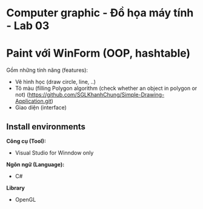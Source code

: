 # Computer graphic - Đồ họa máy tính - Lab 03
# Paint với WinForm (OOP, hashtable)
Gồm những tính năng (features): <br>

* Vẽ hình học (draw circle, line, ..)
* Tô màu (filling Polygon algorithm (check whether an object in polygon or not) (https://github.com/SGLKhanhChung/Simple-Drawing-Application.git)
* Giao diện (interface)

## Install environments
**Công cụ (Tool):**<br>
* Visual Studio for Winndow only

**Ngôn ngữ (Language):**<br>
* C#

**Library**<br>
* OpenGL
